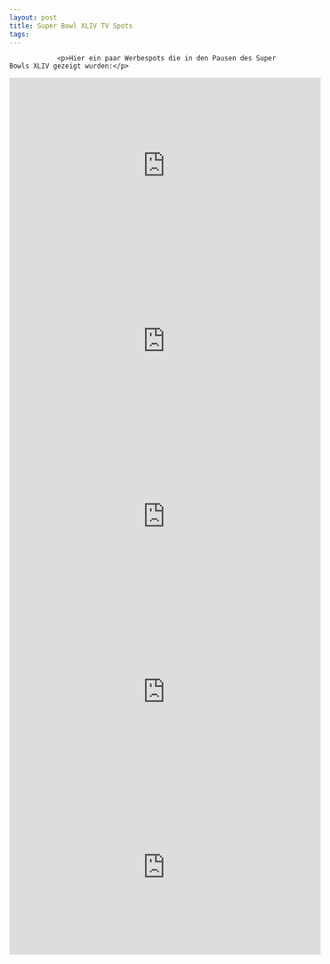 ```yaml
---
layout: post
title: Super Bowl XLIV TV Spots
tags:
---
```



                <p>Hier ein paar Werbespots die in den Pausen des Super Bowls XLIV gezeigt wurden:</p>
<iframe width="560" height="315" src="https://www.youtube.com/embed/bbifmRBBN6Q" frameborder="0" allowfullscreen></iframe>
<iframe width="560" height="315" src="https://www.youtube.com/embed/ckAoPLBK9Gk" frameborder="0" allowfullscreen></iframe>
<iframe width="560" height="315" src="https://www.youtube.com/embed/cOMNKmFkyME" frameborder="0" allowfullscreen></iframe>
<iframe width="560" height="315" src="https://www.youtube.com/embed/k3rsaneyeXY" frameborder="0" allowfullscreen></iframe>
<iframe width="560" height="315" src="https://www.youtube.com/embed/nnsSUqgkDwU" frameborder="0" allowfullscreen></iframe>
